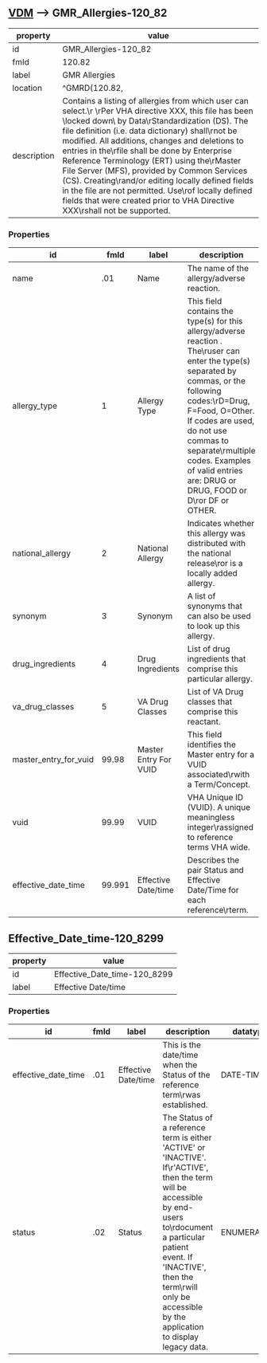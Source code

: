 
## [VDM](TableOfContent.md) --> GMR_Allergies-120_82 

 property | value 
--- | --- 
 id | GMR_Allergies-120_82
 fmId | 120.82
 label | GMR Allergies
 location | ^GMRD(120.82,
 description | Contains a listing of allergies from which user can select.\r \rPer VHA directive XXX, this file has been \locked down\ by Data\rStandardization (DS).  The file definition (i.e. data dictionary) shall\rnot be modified.  All additions, changes and deletions to entries in the\rfile shall be done by Enterprise Reference Terminology (ERT) using the\rMaster File Server (MFS), provided by Common Services (CS).  Creating\rand/or editing locally defined fields in the file are not permitted.  Use\rof locally defined fields that were created prior to VHA Directive XXX\rshall not be supported.

### Properties

| id | fmId | label | description | datatype | location | attributes | range | 
| --- | --- | --- | --- | --- | --- | --- | --- | 
| name | .01 | Name | The name of the allergy/adverse reaction. | STRING |  | REQUIRED, INDEXED |  | 
| allergy_type | 1 | Allergy Type | This field contains the type(s) for this allergy/adverse reaction .  The\ruser can enter the type(s) separated by commas, or the following codes:\rD=Drug, F=Food, O=Other.  If codes are used, do not use commas to separate\rmultiple codes.  Examples of valid entries are:  DRUG or DRUG, FOOD or D\ror DF or OTHER. | STRING |  | REQUIRED, INDEXED |  | 
| national_allergy | 2 | National Allergy | Indicates whether this allergy was distributed with the national release\ror is a locally added allergy. | ENUMERATION |  |  | <dl><dt>1</dt><dd>NATIONAL ALLERGY</dd></dl> | 
| synonym | 3 | Synonym | A list of synonyms that can also be used to look up this allergy. | [STRING] |  |  |  | 
| drug_ingredients | 4 | Drug Ingredients | List of drug ingredients that comprise this particular allergy. | [POINTER] |  |  | [Drug_Ingredients-50_416](Drug_Ingredients-50_416.md) | 
| va_drug_classes | 5 | VA Drug Classes | List of VA Drug classes that comprise this reactant. | [POINTER] |  |  | [VA_Drug_Class-50_605](VA_Drug_Class-50_605.md) | 
| master_entry_for_vuid | 99.98 | Master Entry For VUID | This field identifies the Master entry for a VUID associated\rwith a Term/Concept. | BOOLEAN |  | REQUIRED | {false:0,true:1} | 
| vuid | 99.99 | VUID | VHA Unique ID (VUID).  A unique meaningless integer\rassigned to reference terms VHA wide. | STRING |  | REQUIRED, INDEXED |  | 
| effective_date_time | 99.991 | Effective Date/time | Describes the pair Status and Effective Date/Time for each reference\rterm. | [OBJECT] |  |  | [Effective_Date_time-120_8299](#effective_date_time-120_8299)  | 

## Effective_Date_time-120_8299 

 property | value 
--- | --- 
 id | Effective_Date_time-120_8299
 label | Effective Date/time

### Properties

| id | fmId | label | description | datatype | location | attributes | range | 
| --- | --- | --- | --- | --- | --- | --- | --- | 
| effective_date_time | .01 | Effective Date/time | This is the date/time when the Status of the reference term\rwas established. | DATE-TIME |  | REQUIRED, INDEXED |  | 
| status | .02 | Status | The Status of a reference term is either 'ACTIVE' or 'INACTIVE'.  If\r'ACTIVE', then the term will be accessible by end-users to\rdocument a particular patient event.  If 'INACTIVE', then the term\rwill only be accessible by the application to display legacy data. | ENUMERATION |  | REQUIRED | <dl><dt>1</dt><dd>ACTIVE</dd><dt>0</dt><dd>INACTIVE</dd></dl> | 